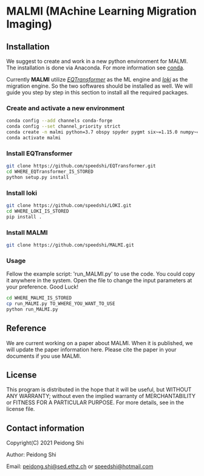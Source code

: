 # MALMI (MAchine Learning Migration Imaging)

## Installation

We suggest to create and work in a new python environment for MALMI. The installation is done via Anaconda. For more information see [conda](https://docs.conda.io/en/latest/).

Currently **MALMI** utilize [*EQTransformer*](https://github.com/speedshi/EQTransformer) as the ML engine and [*loki*](https://github.com/speedshi/LOKI) as the migration engine. So the two softwares should be installed as well. We will guide you step by step in this section to install all the required packages.

### Create and activate a new environment
```bash
conda config --add channels conda-forge
conda config --set channel_priority strict
conda create -n malmi python=3.7 obspy spyder pygmt six~=1.15.0 numpy~=1.19.2
conda activate malmi
```

### Install EQTransformer
```bash
git clone https://github.com/speedshi/EQTransformer.git
cd WHERE_EQTransformer_IS_STORED
python setup.py install
```

### Install loki
```bash
git clone https://github.com/speedshi/LOKI.git
cd WHERE_LOKI_IS_STORED
pip install .
```

### Install MALMI
```bash
git clone https://github.com/speedshi/MALMI.git
```

### Usage
Fellow the example script: 'run_MALMI.py' to use the code. You could copy it anywhere in the system. Open the file to change the input parameters at your preference. Good Luck!
```bash
cd WHERE_MALMI_IS_STORED
cp run_MALMI.py TO_WHERE_YOU_WANT_TO_USE
python run_MALMI.py
```

## Reference
We are current working on a paper about MALMI. When it is published, we will update the paper information here. Please cite the paper in your documents if you use MALMI.


## License
This program is distributed in the hope that it will be useful, but WITHOUT ANY WARRANTY; without even the implied warranty of MERCHANTABILITY or FITNESS FOR A PARTICULAR PURPOSE. For more details, see in the license file.

## Contact information
Copyright(C) 2021 Peidong Shi

Author: Peidong Shi

Email: peidong.shi@sed.ethz.ch or speedshi@hotmail.com


